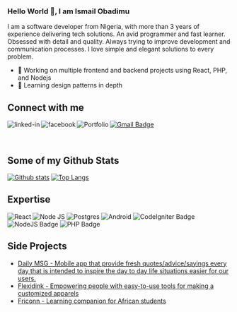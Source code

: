 ### Hello World 👋, I am Ismail Obadimu 
I am a software developer from Nigeria, with more than 3 years of experience delivering tech solutions. An avid programmer and fast learner. Obsessed with detail and quality. Always trying to improve development and communication processes. I love simple and elegant solutions to every problem.
- 🔭 Working on multiple frontend and backend projects using React, PHP, and Nodejs
- 🌱 Learning design patterns in depth

## Connect with me

[![Gmail Badge](https://img.shields.io/badge/-me@ismailobadimu.com-c14438?style=flat&logo=Gmail&logoColor=white&link=mailto:me@ismailobadimu.com)](mailto:me@ismailobadimu.com)
[<img align="left" alt="linked-in" src="https://img.shields.io/badge/linkedin-%230077B5.svg?&style=for-the-badge&logo=linkedin&logoColor=white" />](https://www.linkedin.com/in/ismailobadimu)
[<img align="left" alt="facebook" src="https://img.shields.io/badge/facebook-%231877F2.svg?&style=for-the-badge&logo=facebook&logoColor=white" />](https://www.facebook.com/ismailobadimu)
[<img align="left" alt="Portfolio" src="https://img.shields.io/website?up_color=white&up_message=online&url=https%3A%2F%2Fismailobadimu.com" />](https://www.ismailobadimu.com/)

<br />

## Some of my Github Stats
<!-- <p align=left> <img src=https://komarev.com/ghpvc/?username=Cradoe alt=Cradoe /> </p> -->

[![Github stats](https://github-readme-stats.vercel.app/api?username=Cradoe&show_icons=true&include_all_commits=true)](https://github.com/Cradoe)
[![Top Langs](https://github-readme-stats.vercel.app/api/top-langs/?username=Cradoe&layout=compact)](https://github.com/Cradoe)

## Expertise
![React](https://img.shields.io/badge/react%20-%2320232a.svg?&style=for-the-badge&logo=react&logoColor=%2361DAFB)
![Node JS](https://img.shields.io/badge/node.js%20-%2343853D.svg?&style=for-the-badge&logo=node.js&logoColor=white)
![Postgres](https://img.shields.io/badge/postgres-%23316192.svg?&style=for-the-badge&logo=postgresql&logoColor=white)
![Android](https://img.shields.io/badge/Android-3DDC84?logo=android&logoColor=white&style=for-the-badge)
![CodeIgniter Badge](https://img.shields.io/static/v1?label=CodeIgniter&message=API&color=white)
![NodeJS Badge](https://img.shields.io/static/v1?label=NodeJS&message=API&color=green)
![PHP Badge](https://img.shields.io/static/v1?label=PHP&message=web&color=blue)

## Side Projects 
- [Daily MSG - Mobile app that provide fresh quotes/advice/sayings every day that is intended to inspire the day to day life situations easier for our users.](https://www.daily-msg.com)
- [Flexidink - Empowering people with easy-to-use tools for making a customized apparels](https://www.flexidink.com)
- [Friconn - Learning companion for African students](https://www.friconn.com)


